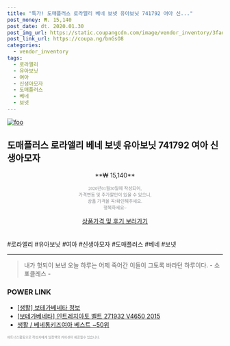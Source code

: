 ```yaml
--- 
title: "특가! 도매플러스 로라앨리 베네 보넷 유아보닛 741792 여아 신..." 
post_money: ₩. 15,140 
post_date: dt. 2020.01.30 
post_img_url: https://static.coupangcdn.com/image/vendor_inventory/3fad/bcd31c97816ba83a7370eac79f07e80d9c15b13ca6f2eea711371a7d25c7.jpg 
post_link_url: https://coupa.ng/bnGsO8 
categories: 
  - vendor_inventory 
tags: 
  - 로라앨리 
  - 유아보닛 
  - 여아 
  - 신생아모자 
  - 도매플러스 
  - 베네 
  - 보넷 
--- 
```

[![foo](https://static.coupangcdn.com/image/vendor_inventory/3fad/bcd31c97816ba83a7370eac79f07e80d9c15b13ca6f2eea711371a7d25c7.jpg)](https://coupa.ng/bnGsO8) 

## 도매플러스 로라앨리 베네 보넷 유아보닛 741792 여아 신생아모자 
<p style="text-align: center;">**₩ 15,140**</p> 
<p style="text-align: center;"><span style="color: #898c8f; font-family: Georgia,Times,serif; font-size: 0.75em;">2020년01월30일에 작성되어, <br>가격변동 및 추가할인이 있을 수 있으니,<br> 상품 가격을 꼭!확인해주세요.<br>행복하세요~</span> 
</p>	 
<div markdown="0" style="text-align: center;"><a href="https://coupa.ng/bnGsO8" class="btn btn--success">상품가격 및 후기 보러가기</a></div> 
<br><br> 
  #로라앨리 #유아보닛 #여아 #신생아모자 #도매플러스 #베네 #보넷 
<hr> 

> 내가 헛되이 보낸 오늘 하루는 어제 죽어간 이들이 그토록 바라던 하루이다. - 소포클레스 - 


### POWER LINK

* <a href="https://blog.naver.com/fasyy4321/221765398137" target="_blank"> [생활] 보테가베네타 정보 </a>
* <a href="https://blog.naver.com/santokki14/221785188520" target="_blank">[보테가베네타] 인트레치아토 벨트 271932 V4650 2015</a>
* <a href="https://blog.naver.com/santokki14/221778218471" target="_blank">생활 / 베네통키즈여아 베스트 ~50위</a>

<span style="color: #898c8f; font-family: Georgia,Times,serif; font-size: 0.55em;">파트너스활동으로 작성자에게 일정액의 커미션이 제공될수 있습니다.</span> 
